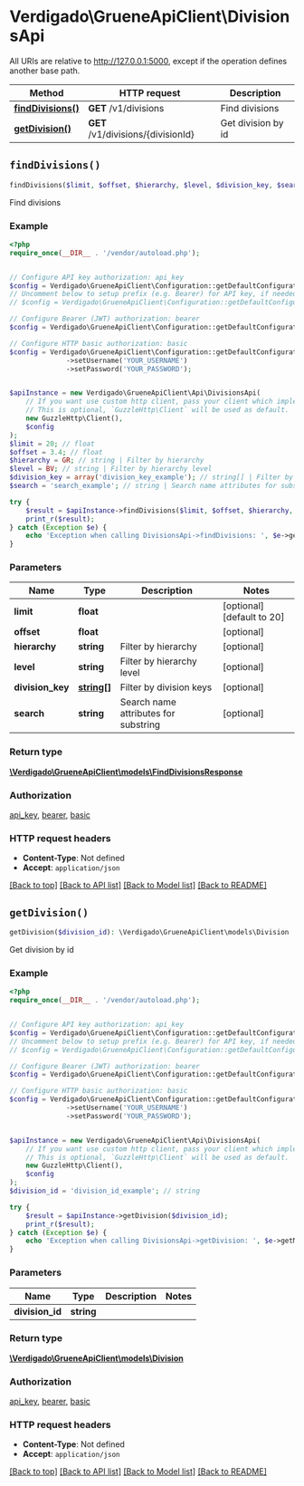 # Verdigado\GrueneApiClient\DivisionsApi

All URIs are relative to http://127.0.0.1:5000, except if the operation defines another base path.

| Method | HTTP request | Description |
| ------------- | ------------- | ------------- |
| [**findDivisions()**](DivisionsApi.md#findDivisions) | **GET** /v1/divisions | Find divisions |
| [**getDivision()**](DivisionsApi.md#getDivision) | **GET** /v1/divisions/{divisionId} | Get division by id |


## `findDivisions()`

```php
findDivisions($limit, $offset, $hierarchy, $level, $division_key, $search): \Verdigado\GrueneApiClient\models\FindDivisionsResponse
```

Find divisions

### Example

```php
<?php
require_once(__DIR__ . '/vendor/autoload.php');


// Configure API key authorization: api_key
$config = Verdigado\GrueneApiClient\Configuration::getDefaultConfiguration()->setApiKey('x-api-key', 'YOUR_API_KEY');
// Uncomment below to setup prefix (e.g. Bearer) for API key, if needed
// $config = Verdigado\GrueneApiClient\Configuration::getDefaultConfiguration()->setApiKeyPrefix('x-api-key', 'Bearer');

// Configure Bearer (JWT) authorization: bearer
$config = Verdigado\GrueneApiClient\Configuration::getDefaultConfiguration()->setAccessToken('YOUR_ACCESS_TOKEN');

// Configure HTTP basic authorization: basic
$config = Verdigado\GrueneApiClient\Configuration::getDefaultConfiguration()
              ->setUsername('YOUR_USERNAME')
              ->setPassword('YOUR_PASSWORD');


$apiInstance = new Verdigado\GrueneApiClient\Api\DivisionsApi(
    // If you want use custom http client, pass your client which implements `GuzzleHttp\ClientInterface`.
    // This is optional, `GuzzleHttp\Client` will be used as default.
    new GuzzleHttp\Client(),
    $config
);
$limit = 20; // float
$offset = 3.4; // float
$hierarchy = GR; // string | Filter by hierarchy
$level = BV; // string | Filter by hierarchy level
$division_key = array('division_key_example'); // string[] | Filter by division keys
$search = 'search_example'; // string | Search name attributes for substring

try {
    $result = $apiInstance->findDivisions($limit, $offset, $hierarchy, $level, $division_key, $search);
    print_r($result);
} catch (Exception $e) {
    echo 'Exception when calling DivisionsApi->findDivisions: ', $e->getMessage(), PHP_EOL;
}
```

### Parameters

| Name | Type | Description  | Notes |
| ------------- | ------------- | ------------- | ------------- |
| **limit** | **float**|  | [optional] [default to 20] |
| **offset** | **float**|  | [optional] |
| **hierarchy** | **string**| Filter by hierarchy | [optional] |
| **level** | **string**| Filter by hierarchy level | [optional] |
| **division_key** | [**string[]**](../Model/string.md)| Filter by division keys | [optional] |
| **search** | **string**| Search name attributes for substring | [optional] |

### Return type

[**\Verdigado\GrueneApiClient\models\FindDivisionsResponse**](../Model/FindDivisionsResponse.md)

### Authorization

[api_key](../../README.md#api_key), [bearer](../../README.md#bearer), [basic](../../README.md#basic)

### HTTP request headers

- **Content-Type**: Not defined
- **Accept**: `application/json`

[[Back to top]](#) [[Back to API list]](../../README.md#endpoints)
[[Back to Model list]](../../README.md#models)
[[Back to README]](../../README.md)

## `getDivision()`

```php
getDivision($division_id): \Verdigado\GrueneApiClient\models\Division
```

Get division by id

### Example

```php
<?php
require_once(__DIR__ . '/vendor/autoload.php');


// Configure API key authorization: api_key
$config = Verdigado\GrueneApiClient\Configuration::getDefaultConfiguration()->setApiKey('x-api-key', 'YOUR_API_KEY');
// Uncomment below to setup prefix (e.g. Bearer) for API key, if needed
// $config = Verdigado\GrueneApiClient\Configuration::getDefaultConfiguration()->setApiKeyPrefix('x-api-key', 'Bearer');

// Configure Bearer (JWT) authorization: bearer
$config = Verdigado\GrueneApiClient\Configuration::getDefaultConfiguration()->setAccessToken('YOUR_ACCESS_TOKEN');

// Configure HTTP basic authorization: basic
$config = Verdigado\GrueneApiClient\Configuration::getDefaultConfiguration()
              ->setUsername('YOUR_USERNAME')
              ->setPassword('YOUR_PASSWORD');


$apiInstance = new Verdigado\GrueneApiClient\Api\DivisionsApi(
    // If you want use custom http client, pass your client which implements `GuzzleHttp\ClientInterface`.
    // This is optional, `GuzzleHttp\Client` will be used as default.
    new GuzzleHttp\Client(),
    $config
);
$division_id = 'division_id_example'; // string

try {
    $result = $apiInstance->getDivision($division_id);
    print_r($result);
} catch (Exception $e) {
    echo 'Exception when calling DivisionsApi->getDivision: ', $e->getMessage(), PHP_EOL;
}
```

### Parameters

| Name | Type | Description  | Notes |
| ------------- | ------------- | ------------- | ------------- |
| **division_id** | **string**|  | |

### Return type

[**\Verdigado\GrueneApiClient\models\Division**](../Model/Division.md)

### Authorization

[api_key](../../README.md#api_key), [bearer](../../README.md#bearer), [basic](../../README.md#basic)

### HTTP request headers

- **Content-Type**: Not defined
- **Accept**: `application/json`

[[Back to top]](#) [[Back to API list]](../../README.md#endpoints)
[[Back to Model list]](../../README.md#models)
[[Back to README]](../../README.md)
